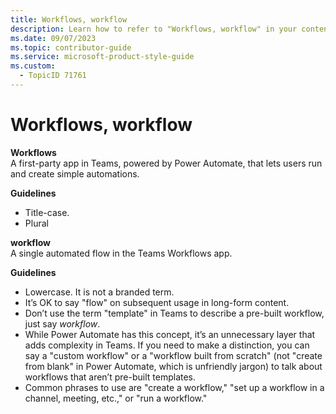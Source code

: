 ```yaml
---
title: Workflows, workflow
description: Learn how to refer to "Workflows, workflow" in your content.
ms.date: 09/07/2023
ms.topic: contributor-guide
ms.service: microsoft-product-style-guide
ms.custom:
  - TopicID 71761
---
```



# Workflows, workflow

**Workflows**  
A first-party app in Teams, powered by Power Automate, that lets users run and create simple automations.  

**Guidelines**  
- Title-case.  
- Plural  

**workflow**  
A single automated flow in the Teams Workflows app.  

**Guidelines**  
- Lowercase. It is not a branded term.  
- It’s OK to say "flow" on subsequent usage in long-form content.  
- Don’t use the term "template" in Teams to describe a pre-built workflow, just say *workflow*.  
- While Power Automate has this concept, it’s an unnecessary layer that adds complexity in Teams. If you need to make a distinction, you can say a "custom workflow" or a "workflow built from scratch" (not "create from blank" in Power Automate, which is unfriendly jargon) to talk about workflows that aren’t pre-built templates.  
- Common phrases to use are "create a workflow," "set up a workflow in a channel, meeting, etc.," or "run a workflow."  

